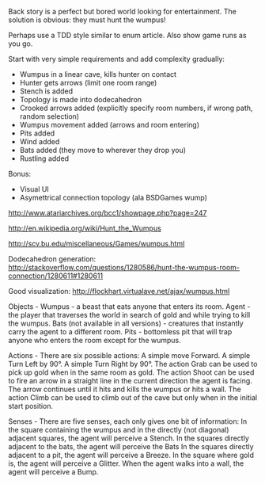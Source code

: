 Back story is a perfect but bored world looking for entertainment. The solution
is obvious: they must hunt the wumpus!

Perhaps use a TDD style similar to enum article. Also show game runs as you go.

Start with very simple requirements and add complexity gradually:

- Wumpus in a linear cave, kills hunter on contact
- Hunter gets arrows (limit one room range)
- Stench is added
- Topology is made into dodecahedron
- Crooked arrows added (explicitly specify room numbers, if wrong path, random selection)
- Wumpus movement added (arrows and room entering)
- Pits added
- Wind added
- Bats added (they move to wherever they drop you)
- Rustling added

Bonus:

- Visual UI
- Asymettrical connection topology (ala BSDGames wump)

http://www.atariarchives.org/bcc1/showpage.php?page=247

http://en.wikipedia.org/wiki/Hunt_the_Wumpus

http://scv.bu.edu/miscellaneous/Games/wumpus.html

Dodecahedron generation:
http://stackoverflow.com/questions/1280586/hunt-the-wumpus-room-connection/1280611#1280611

Good visualization:
http://flockhart.virtualave.net/ajax/wumpus.html

Objects -
  Wumpus - a beast that eats anyone that enters its room.
  Agent - the player that traverses the world in search of gold and while trying to kill the wumpus.
  Bats (not available in all versions) - creatures that instantly carry the agent to a different room.
  Pits - bottomless pit that will trap anyone who enters the room except for the wumpus.

Actions - There are six possible actions:
  A simple move Forward.
  A simple Turn Left by 90°.
  A simple Turn Right by 90°.
  The action Grab can be used to pick up gold when in the same room as gold.
  The action Shoot can be used to fire an arrow in a straight line in the current direction the agent is facing. The arrow continues until it hits and kills the wumpus or hits a wall.
  The action Climb can be used to climb out of the cave but only when in the initial start position.

Senses - There are five senses, each only gives one bit of information:
  In the square containing the wumpus and in the directly (not diagonal) adjacent squares, the agent will perceive a Stench.
  In the squares directly adjacent to the bats, the agent will perceive the Bats
  In the squares directly adjacent to a pit, the agent will perceive a Breeze.
  In the square where gold is, the agent will perceive a Glitter.
  When the agent walks into a wall, the agent will perceive a Bump.

